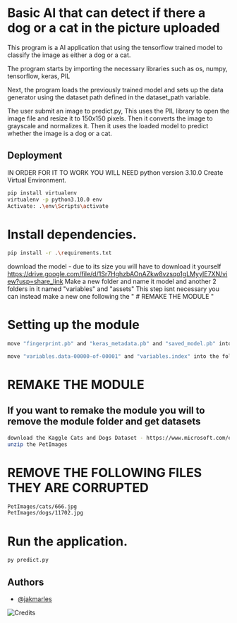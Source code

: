 
# Basic AI that can detect if there a dog or a cat in the picture uploaded

This program is a AI application that using the tensorflow trained model to classify the image as either a dog or a cat.

The program starts by importing the necessary libraries such as os, numpy, tensorflow, keras, PIL

Next, the program loads the previously trained model and sets up the data generator using the dataset path defined in the dataset_path variable.

The user submit an image to predict.py, This uses the PIL library to open the image file and resize it to 150x150 pixels. Then it converts the image to grayscale and normalizes it. Then it uses the loaded model to predict whether the image is a dog or a cat.
## Deployment


IN ORDER FOR IT TO WORK YOU WILL NEED python version 3.10.0
Create Virtual Environment.

```bash
pip install virtualenv
virtualenv -p python3.10.0 env
Activate: .\env\Scripts\activate

```
# Install dependencies.

```bash
pip install -r .\requirements.txt

```
download the model - due to its size you will have to download it yourself https://drive.google.com/file/d/1Sr7HghzbAOnAZkw8vzsqo1gLMyyIE7XN/view?usp=share_link
Make a new folder and name it model and another 2 folders in it named "variables" and "assets"
This step isnt necessary
you can instead make a new one following the " # REMAKE THE MODULE "
# Setting up the module
```bash
move "fingerprint.pb" and "keras_metadata.pb" and "saved_model.pb" into the folder "model"
```
```bash
move "variables.data-00000-of-00001" and "variables.index" into the folder "variables"

```
# REMAKE THE MODULE
## If you want to remake the module you will to remove the module folder and get datasets 
```bash
download the Kaggle Cats and Dogs Dataset - https://www.microsoft.com/en-us/download/details.aspx?id=54765
unzip the PetImages
```
# REMOVE THE FOLLOWING FILES THEY ARE CORRUPTED
```bash
PetImages/cats/666.jpg
PetImages/dogs/11702.jpg
```

# Run the application.
```bash
py predict.py
```


## Authors

- [@jakmarles](https://github.com/jakmarles) 

![Credits](https://img.shields.io/badge/Credits-Ilya%20Bronfman-green)
